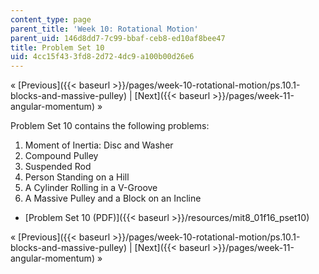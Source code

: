 ```yaml
---
content_type: page
parent_title: 'Week 10: Rotational Motion'
parent_uid: 146d8dd7-7c99-bbaf-ceb8-ed10af8bee47
title: Problem Set 10
uid: 4cc15f43-3fd8-2d72-4dc9-a100b00d26e6
---
```


« [Previous]({{< baseurl >}}/pages/week-10-rotational-motion/ps.10.1-blocks-and-massive-pulley) | [Next]({{< baseurl >}}/pages/week-11-angular-momentum) »

Problem Set 10 contains the following problems:

1.  Moment of Inertia: Disc and Washer
2.  Compound Pulley
3.  Suspended Rod
4.  Person Standing on a Hill
5.  A Cylinder Rolling in a V-Groove
6.  A Massive Pulley and a Block on an Incline

*   [Problem Set 10 (PDF)]({{< baseurl >}}/resources/mit8_01f16_pset10)

« [Previous]({{< baseurl >}}/pages/week-10-rotational-motion/ps.10.1-blocks-and-massive-pulley) | [Next]({{< baseurl >}}/pages/week-11-angular-momentum) »